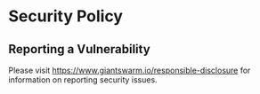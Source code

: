 # Security Policy

## Reporting a Vulnerability

Please visit <https://www.giantswarm.io/responsible-disclosure> for information on reporting security issues.